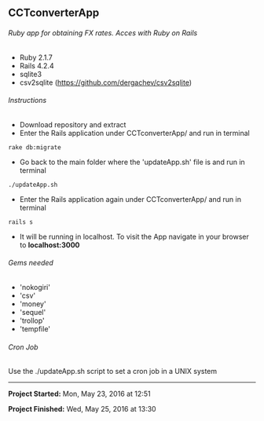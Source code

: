 ## CCTconverterApp

###### Ruby  app  for  obtaining  FX  rates. Acces with Ruby on Rails
* Ruby 2.1.7
* Rails 4.2.4
* sqlite3
* csv2sqlite (https://github.com/dergachev/csv2sqlite)


###### Instructions
* Download repository and extract
* Enter the Rails application under CCTconverterApp/ and run in terminal 
```
rake db:migrate
```
* Go back to the main folder where the 'updateApp.sh' file is and run in terminal
```
./updateApp.sh
```
* Enter the Rails application again under CCTconverterApp/ and run in terminal
```
rails s
```
* It will be running in localhost. To visit the App navigate in your browser to 
**localhost:3000**


###### Gems needed
* 'nokogiri'
* 'csv'
* 'money'
* 'sequel'
* 'trollop'
* 'tempfile'

###### Cron Job
Use the ./updateApp.sh script to set a cron job in a UNIX system

----

**Project Started:** Mon, May 23, 2016 at 12:51 

**Project Finished:** Wed, May 25, 2016 at 13:30 
